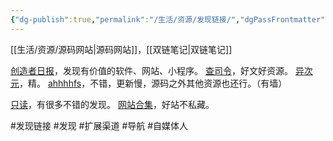 ```yaml
---
{"dg-publish":true,"permalink":"/生活/资源/发现链接/","dgPassFrontmatter":true,"noteIcon":""}
---
```



[[生活/资源/源码网站\|源码网站]]，[[双链笔记\|双链笔记]]

[创造者日报](https://creatorsdaily.com/)，发现有价值的软件、网站、小程序。
[查司令](http://www.cha40.com/hao123/)，好文好资源。
[异次元](https://www.iplaysoft.com/tag/效率)，精。
[ahhhhfs](https://www.ahhhhfs.com)，不错，更新慢，源码之外其他资源也还行。（有墙）


[只读](http://www.rdonly.com/)，有很多不错的发现。
[网站合集](https://www.207788.xyz/)，好站不私藏。


#发现链接 #发现 #扩展渠道 #导航 #自媒体人 